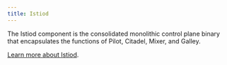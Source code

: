 ```yaml
---
title: Istiod
---
```


The Istiod component is the consolidated monolithic control plane binary that encapsulates the functions of Pilot, Citadel, Mixer, and Galley.

[Learn more about Istiod](/zh/blog/2020/tradewinds-2020/#fewer-moving-parts).
